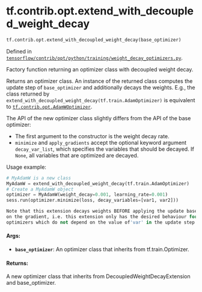 <div itemscope itemtype="http://developers.google.com/ReferenceObject">
<meta itemprop="name" content="tf.contrib.opt.extend_with_decoupled_weight_decay" />
<meta itemprop="path" content="Stable" />
</div>

# tf.contrib.opt.extend_with_decoupled_weight_decay

``` python
tf.contrib.opt.extend_with_decoupled_weight_decay(base_optimizer)
```



Defined in [`tensorflow/contrib/opt/python/training/weight_decay_optimizers.py`](/code/stable/tensorflow/contrib/opt/python/training/weight_decay_optimizers.py).

Factory function returning an optimizer class with decoupled weight decay.

Returns an optimizer class. An instance of the returned class computes the
update step of `base_optimizer` and additionally decays the weights.
E.g., the class returned by
`extend_with_decoupled_weight_decay(tf.train.AdamOptimizer)` is equivalent to
<a href="../../../tf/contrib/opt/AdamWOptimizer.md"><code>tf.contrib.opt.AdamWOptimizer</code></a>.

The API of the new optimizer class slightly differs from the API of the
base optimizer:
- The first argument to the constructor is the weight decay rate.
- `minimize` and `apply_gradients` accept the optional keyword argument
  `decay_var_list`, which specifies the variables that should be decayed.
  If `None`, all variables that are optimized are decayed.

Usage example:
```python
# MyAdamW is a new class
MyAdamW = extend_with_decoupled_weight_decay(tf.train.AdamOptimizer)
# Create a MyAdamW object
optimizer = MyAdamW(weight_decay=0.001, learning_rate=0.001)
sess.run(optimizer.minimize(loss, decay_variables=[var1, var2]))

Note that this extension decays weights BEFORE applying the update based
on the gradient, i.e. this extension only has the desired behaviour for
optimizers which do not depend on the value of'var' in the update step!
```

#### Args:

* <b>`base_optimizer`</b>: An optimizer class that inherits from tf.train.Optimizer.


#### Returns:

A new optimizer class that inherits from DecoupledWeightDecayExtension
and base_optimizer.